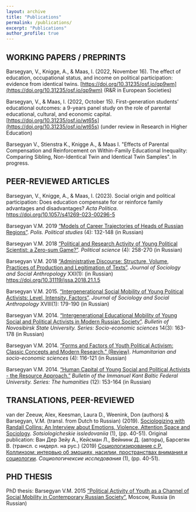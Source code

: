 ```yaml
---
layout: archive
title: "Publications"
permalink: /publications/
excerpt: "Publications"
author_profile: true
---
```


## WORKING PAPERS / PREPRINTS
Barsegyan, V., Knigge, A., & Maas, I. (2022, November 16). The effect of education, occupational status, and income on political participation: evidence from identical twins. [https://doi.org/10.31235/osf.io/qp9wm](https://doi.org/10.31235/osf.io/qp9wm) (R&R in European Societies) 

Barsegyan, V., & Maas, I. (2022, October 15). First-generation students’ educational outcomes: a 9-years panel study on the role of parental educational, cultural, and economic capital. [https://doi.org/10.31235/osf.io/wt65s](https://doi.org/10.31235/osf.io/wt65s) (under review in Research in Higher Education)

Barsegyan V., Stienstra K., Knigge A., & Maas I. "Effects of Parental Compensation and Reinforcement on Within-Family Educational Inequality: Comparing Sibling, Non-Identical Twin and Identical Twin Samples". In progress. 

## PEER-REVIEWED ARTICLES

Barsegyan, V., Knigge, A., & Maas, I. (2023). Social origin and political participation: Does education compensate for or reinforce family advantages and disadvantages? *Acta Politica*. https://doi.org/10.1057/s41269-023-00296-5

Barsegyan V.M. 2019 [“Models of Career Trajectories of Heads of Russian Regions”](https://www.politstudies.ru/en/article/5553). *Polis. Political studies* (4): 132-148 (in Russian)

Barsegyan V.M. 2018 [“Political and Research Activity of Young Political Scientist: a Zero-sum Game?”](http://inion.ru/site/assets/files/3895/1.pdf). *Political science* (4): 258-270 (in Russian)

Barsegyan V.M. 2018 [“Administrative Discourse: Structure, Volume, Practices of Production and Legitimation of Texts”](http://jourssa.ru/files/volumes/2018_1/Barsegyan_2018_1.pdf). *Journal of Sociology and Social Anthropology* XXI(1): (in Russian) https://doi.org/10.31119/jssa.2018.21.1.5   

Barsegyan V.M. 2015. [“Intergenerational Social Mobility of Young Political Activists: Level, Intensity, Factors”](http://jourssa.ru/jourssa/article/view/376). *Journal of Sociology and Social Anthropology* XVIII(1): 179-190 (in Russian) 

Barsegyan V.M. 2014. [“Intergenerational Educational Mobility of Young Social and Political Activists in Modern Russian Society”](https://publications.hse.ru/pubs/share/folder/q3v4lgjraw/138944779.pdf). *Bulletin of Novosibirsk State University. Series: Socio-economic sciences* 14(3): 163-178 (in Russian)

Barsegyan V.M. 2014. [“Forms and Factors of Youth Political Activism: Classic Concepts and Modern Research.” (Review)](https://publications.hse.ru/pubs/share/folder/emt3rxufjq/138922524.pdf). *Humanitarian and socio-economic sciences* (4): 116-121 (in Russian)

Barsegyan V.M. 2014. [“Human Capital of Young Social and Political Activists - the Resource Approach.”](https://journals.kantiana.ru/upload/iblock/2ac/Vardan%20Barsegyan,%20153-164.pdf) *Bulletin of the Immanuel Kant Baltic Federal University. Series: The humanities* (12): 153-164 (in Russian)

## TRANSLATIONS, PEER-REVIEWED
van der Zeeuw, Alex, Keesman, Laura D., Weenink, Don (authors) & Barsegyan, V.M. (transl. from Dutch to Russian) (2019). [Sociologizing with Randall Collins: An Interview about Emotions, Violence, Attention Space and Sociology](https://www.socis.isras.ru/files/File/2019/1/van_der_Zeeuw.pdf). *Sotsiologicheskie issledovaniia* (1), (pp. 40-51). Original publication: Ван Дер Зейу А., Кейсман Л., Вейнинк Д. (авторы), Барсегян В. (трансл. с нидерл. на рус.) (2019) [Социологизирование с Р. Коллинзом: интервью об эмоциях, насилии, пространствах внимания и социологии](https://www.socis.isras.ru/files/File/2019/1/van_der_Zeeuw.pdf). *Социологичексие исследования* (1), (pp. 40-51). 


## PHD THESIS 
PhD thesis: Barsegyan V.M. 2015 [“Political Activity of Youth as a Channel of Social Mobility in Contemporary Russian Society”](https://www.hse.ru/data/xf/2015/11/09/1078846165/%D0%94%D0%B8%D1%81%D1%81%D0%B5%D1%80%D1%82%D0%B0%D1%86%D0%B8%D1%8F%20%D0%91%D0%B0%D1%80%D1%81%D0%B5%D0%B3%D1%8F%D0%BD.pdf), Moscow, Russia (in Russian)
